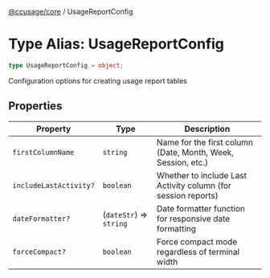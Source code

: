 [@ccusage/core](../index.md) / UsageReportConfig

# Type Alias: UsageReportConfig

```ts
type UsageReportConfig = object;
```

Configuration options for creating usage report tables

## Properties

| Property | Type | Description |
| ------ | ------ | ------ |
| <a id="firstcolumnname"></a> `firstColumnName` | `string` | Name for the first column (Date, Month, Week, Session, etc.) |
| <a id="includelastactivity"></a> `includeLastActivity?` | `boolean` | Whether to include Last Activity column (for session reports) |
| <a id="dateformatter"></a> `dateFormatter?` | (`dateStr`) => `string` | Date formatter function for responsive date formatting |
| <a id="forcecompact"></a> `forceCompact?` | `boolean` | Force compact mode regardless of terminal width |

